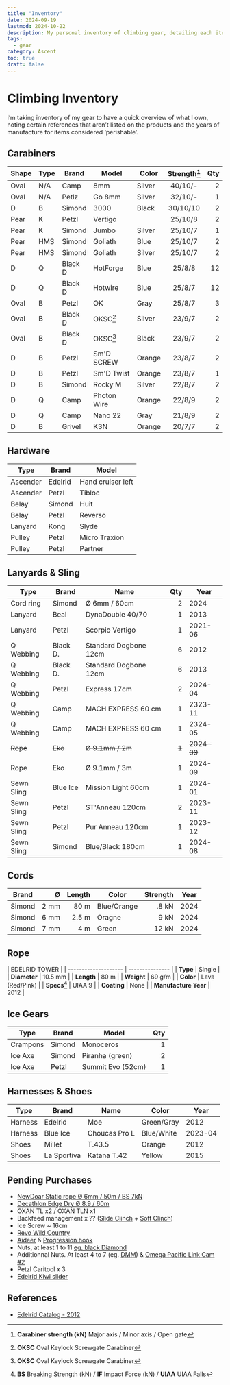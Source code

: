 ```yaml
---
title: "Inventory"
date: 2024-09-19
lastmod: 2024-10-22
description: My personal inventory of climbing gear, detailing each item to help me select the right equipment for different climbing situations.
tags:
  - gear
category: Ascent
toc: true
draft: false
---
```

# Climbing Inventory

I’m taking inventory of my gear to have a quick overview of what I own, noting certain references that aren’t listed on the products and the years of manufacture for items considered ‘perishable’.

## Carabiners
| Shape | Type | Brand   | Model       | Color  | Strength[^1] | Qty |
| ----- | ---- | ------- | ----------- | ------ | :----------: | --: |
| Oval  | N/A  | Camp    | 8mm         | Silver | 40/10/-      | 2   |
| Oval  | N/A  | Petlz   | Go 8mm      | Silver | 32/10/-      | 1   |
| D     | B    | Simond  | 3000        | Black  | 30/10/10     | 2   |
| Pear  | K    | Petzl   | Vertigo     |        | 25/10/8      | 2   |
| Pear  | K    | Simond  | Jumbo       | Silver | 25/10/7      | 1   |
| Pear  | HMS  | Simond  | Goliath     | Blue   | 25/10/7      | 2   |
| Pear  | HMS  | Simond  | Goliath     | Silver | 25/10/7      | 2   |
| D     | Q    | Black D | HotForge    | Blue   | 25/8/8       | 12  |
| D     | Q    | Black D | Hotwire     | Blue   | 25/8/7       | 12  |
| Oval  | B    | Petzl   | OK          | Gray   | 25/8/7       | 3   |
| Oval  | B    | Black D | OKSC[^3]    | Silver | 23/9/7       | 2   |
| Oval  | B    | Black D | OKSC[^3]    | Black  | 23/9/7       | 2   |
| D     | B    | Petzl   | Sm'D SCREW  | Orange | 23/8/7       | 2   |
| D     | B    | Petzl   | Sm'D Twist  | Orange | 23/8/7       | 1   |
| D     | B    | Simond  | Rocky M     | Silver | 22/8/7       | 2   |
| D     | Q    | Camp    | Photon Wire | Orange | 22/8/9       | 2   |
| D     | Q    | Camp    | Nano 22     | Gray   | 21/8/9       | 2   |
| D     | B    | Grivel  | K3N         | Orange | 20/7/7       | 2   |

## Hardware
| Type     | Brand   | Model             |
| -------- | ------- | ----------------- |
| Ascender | Edelrid | Hand cruiser left |
| Ascender | Petzl   | Tibloc            |
| Belay    | Simond  | Huit              |
| Belay    | Petzl   | Reverso           |
| Lanyard  | Kong    | Slyde             |
| Pulley   | Petzl   | Micro Traxion     |
| Pulley   | Petzl   | Partner           |

## Lanyards & Sling
| Type       | Brand    | Name                  | Qty | Year    |
| ---------- | -------- | --------------------- | --: | ------- |
| Cord ring  | Simond   | Ø 6mm / 60cm          |   2 | 2024    |
| Lanyard    | Beal     | DynaDouble 40/70      |   1 | 2013    |
| Lanyard    | Petzl    | Scorpio Vertigo       |   1 | 2021-06 |
| Q Webbing  | Black D. | Standard Dogbone 12cm |   6 | 2012    |
| Q Webbing  | Black D. | Standard Dogbone 12cm |   6 | 2013    |
| Q Webbing  | Petzl    | Express 17cm          |   2 | 2024-04 |
| Q Webbing  | Camp     | MACH EXPRESS 60 cm    |   1 | 2323-11 |
| Q Webbing  | Camp     | MACH EXPRESS 60 cm    |   1 | 2324-05 |
| ~~Rope~~   | ~~Eko~~  | ~~Ø 9.1mm / 2m~~ | ~~1~~ | ~~2024-09~~ |
| Rope       | Eko      | Ø 9.1mm / 3m          |   1 | 2024-09 |
| Sewn Sling | Blue Ice | Mission Light 60cm    |   1 | 2024-01 |
| Sewn Sling | Petzl    | ST'Anneau 120cm       |   2 | 2023-11 |
| Sewn Sling | Petzl    | Pur Anneau 120cm      |   1 | 2023-12 |
| Sewn Sling | Simond   | Blue/Black 180cm      |   1 | 2024-08 |

## Cords
| Brand  |    Ø | Length | Color       | Strength | Year |
| ------ | ---: | -----: | ----------- | -------: | ---- |
| Simond | 2 mm | 80 m   | Blue/Orange |    .8 kN | 2024 |
| Simond | 6 mm | 2.5 m  | Oragne      |     9 kN | 2024 |
| Simond | 7 mm | 4 m    | Green       |    12 kN | 2024 |

## Rope 
| EDELRID TOWER        |
| -------------------- | --------------- |
| **Type**             | Single          |
| **Diameter**         | 10.5 mm         |
| **Length**           | 80 m            |
| **Weight**           | 69 g/m          |
| **Color**            | Lava (Red/Pink) |
| **Specs**[^4]        | UIAA 9          |
| **Coating**          | None            |
| **Manufacture Year** | 2012            |

## Ice Gears
| Type     | Brand   | Model             | Qty |
| -------- | ------- | ----------------- | --: |
| Crampons | Simond  | Monoceros         |   1 |
| Ice Axe  | Simond  | Piranha (green)   |   2 |
| Ice Axe  | Petzl   | Summit Evo (52cm) |   1 |

## Harnesses & Shoes
| Type       | Brand       | Name               | Color      | Year    |
| ---------- | ----------- | ------------------ | ---------- | ------- |
| Harness    | Edelrid     | Moe                | Green/Gray | 2012    |
| Harness    | Blue Ice    | Choucas Pro L      | Blue/White | 2023-04 |
| Shoes      | Millet      | T.43.5             | Orange     | 2012    |
| Shoes      | La Sportiva | Katana T.42        | Yellow     | 2015    |

## Pending Purchases
- [NewDoar Static rope Ø 6mm / 50m / BS 7kN](https://www.amazon.fr/NewDoar-descalade-Accessoire-darboriste-transport-6M/dp/B0CY1FDRWL)
- [Decathlon Edge Dry Ø 8.9 / 60m ](https://www.decathlon.fr/p/corde-escalade-et-alpinisme-triple-norme-8-9-mm-x-60-m-edge-dry-rose/_/R-p-196870?mc=8495202&c=rouge_rose_gris)
- OXAN TL x2 / OXAN TLN x1
- Backfeed management x ?? ([Slide Clinch](https://avantclimbing.com/products/quicklink-slide-cinch-lead-rope-solo-backfeed-preventer?variant=46991970861340) + [Soft Clinch](https://avantclimbing.com/products/soft-cinch-lead-rope-solo-backfeed-preventer-5-pack?variant=46932672545052))
- Ice Screw ~ 16cm
- [Revo Wild Country](https://www.ekosport.fr/wild-country-revo-belay-device-p-9-103934)
- [Aideer](https://www.ekosport.fr/petzl-etrier-gradistep-p-9-107713) & [Progression hook](https://www.petzl.com/FR/fr/Sport/Sacs-et-accessoires/GOUTTE-D-EAU)
- Nuts, at least 1 to 11 [eg. black Diamond](https://www.ekosport.fr/black-diamond-stopper-set-pro-1-13-p-9-37808)
- Additionnal Nuts. At least 4 to 7 (eg. [DMM](https://www.ekosport.fr/dmm-wallnut-set-3-8-p-9-126252)) & [Omega Pacific Link Cam #2](https://www.spelemat.com/produits/f/b/omega-pacific+p/link-cam-2)
- Petzl Caritool x 3
- [Edelrid Kiwi slider](https://www.ekosport.fr/edelrid-kiwi-slider-p-9-106272)

## References
- [Edelrid Catalog - 2012](http://thestonegroupwest.com/uploads/2/8/9/7/2897956/edelrid_catalog_2012.pdf)

[^1]: **Carabiner strength (kN)** Major axis / Minor axis / Open gate
[^2]: **Diameter** (mm) / **Length** (m) / **Weigth** (g/m)
[^3]: **OKSC** Oval Keylock Screwgate Carabiner
[^4]: **BS** Breaking Strength (kN) / **IF** Impact Force (kN) / **UIAA** UIAA Falls